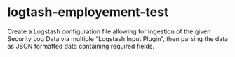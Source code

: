 # logtash-employement-test
Create a Logstash configuration file allowing for ingestion of the given Security Log Data via multiple “Logstash Input Plugin”, then parsing the data as JSON formatted data containing required fields.
